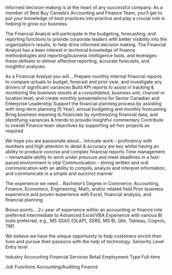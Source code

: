 Informed decision-making is at the heart of any successful company. As a member of Best Buy Canada’s Accounting and Finance Team, you’ll get to put your knowledge of best practices into practice and play a crucial role in helping to grow our business.

The Financial Analyst will participate in the budgeting, forecasting, and reporting functions to provide corporate leaders with better visibility into the organization’s results, to help drive informed decision making. The Financial Analyst has a keen interest in technical knowledge of finance methodologies and reporting/business intelligence tools, and leverages these skillsets to deliver effective reporting, accurate forecasts, and insightful analyses.

As a Financial Analyst you will…
Prepare monthly internal financial reports to compare actuals to budget, forecast and prior year, and investigate any drivers of significant variances
Build KPI reports to assist in tracking & monitoring the business results at a consolidated, business unit, channel or location level, and create monthly presentations for Senior Canadian and Enterprise Leadership
Support the financial planning process by assisting with long-term planning (5 Year), annual budgeting and monthly forecasting
Bring business meaning to financials by synthesizing financial data, and identifying variances & trends to provide insightful commentary
Contribute to overall Finance team objectives by supporting ad-hoc projects as required

We hope you are passionate about…
Intricate work – proficiency with numbers and high attention to detail & accuracy are key whilst having an ability to produce concise and complex financial reports
Time management – remarkable ability to work under pressure and meet deadlines in a fast-paced environment is vital
Communication – strong written and oral communication with an ability to compile, analyze and interpret information, and communicate in a simple and succinct manner

The experience we need…
Bachelor’s Degree in Commerce, Accounting, Finance, Economics, Engineering, Math, and/or related field
Prior business experience and proven experience with Excel, financial analysis, and financial planning

Bonus points…
2+ year of experience within an accounting or finance role preferred
Intermediate to Advanced Excel/VBA
Experience with various BI tools preferred, e.g., MS SSAS (OLAP), SSRS, MS BI, Qlik, Tableau, Cognos, TM1

We believe we have the unique opportunity to help customers enrich their lives and pursue their passions with the help of technology.
Seniority Level
Entry level

Industry
Accounting Financial Services Retail
Employment Type
Full-time

Job Functions
Accounting/Auditing Finance
